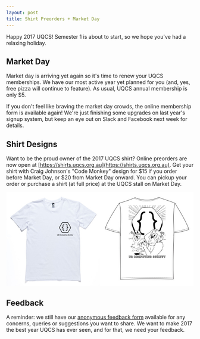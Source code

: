```yaml
---
layout: post
title: Shirt Preorders + Market Day
---
```


Happy 2017 UQCS! Semester 1 is about to start, so we hope you've had a relaxing holiday.

## Market Day

Market day is arriving yet again so it's time to renew your UQCS memberships. We have our most active year yet planned for you (and, yes, free pizza will continue to feature). As usual, UQCS annual membership is only $5.

If you don't feel like braving the market day crowds, the online membership form is available again! We're just finishing some upgrades on last year's signup system, but keep an eye out on Slack and Facebook next week for details.

## Shirt Designs

Want to be the proud owner of the 2017 UQCS shirt? Online preorders are now open at [https://shirts.uqcs.org.au](https://shirts.uqcs.org.au). Get your shirt with Craig Johnson's "Code Monkey" design for $15 if you order before Market Day, or $20 from Market Day onward. You can pickup your order or purchase a shirt (at full price) at the UQCS stall on Market Day.

!["Code Monkey" shirt mockup](/uploads/2017/mockup-shirt-white.png "Code Monkey shirt mockup")

## Feedback

A reminder: we still have our [anonymous feedback form](https://drive.google.com/open?id=1ZJP19Mag3kpo8SuyprfuSv0N8cwVIlwxr-J6ZZ1QL3M) available for any concerns, queries or suggestions you want to share. We want to make 2017 the best year UQCS has ever seen, and for that, we need your feedback.